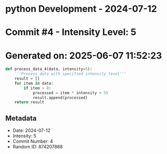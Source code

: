 ﻿# python Development - 2024-07-12
# Commit #4 - Intensity Level: 5
# Generated on: 2025-06-07 11:52:23
```python
def process_data_4(data, intensity=5):
    '''Process data with specified intensity level'''
    result = []
    for item in data:
        if item > 0:
            processed = item * intensity + 55
            result.append(processed)
    return result
```
## Metadata
- Date: 2024-07-12
- Intensity: 5
- Commit Number: 4
- Random ID: 874207868
